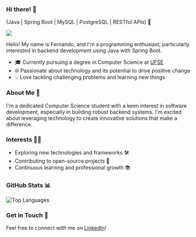 ### Hi there! 👋

(Java | Spring Boot | MySQL | PostgreSQL | RESTful APIs) 🚀

[<img src="https://img.shields.io/badge/linkedin-%230077B5.svg?&style=for-the-badge&logo=linkedin&logoColor=white" />](https://www.linkedin.com/in/jos%C3%A9-fernando-bispo-dos-santos-b09a63266/)

Hello! My name is Fernando, and I'm a programming enthusiast, particularly interested in backend development using Java with Spring Boot.
- 🎓 Currently pursuing a degree in Computer Science at [UFSE](https://www.ufs.br/)
- 🌐 Passionate about technology and its potential to drive positive change
- 💡 Love tackling challenging problems and learning new things

### About Me 🤔

I'm a dedicated Computer Science student with a keen interest in software development, especially in building robust backend systems. I'm excited about leveraging technology to create innovative solutions that make a difference.

### Interests 👩‍💻

- Exploring new technologies and frameworks 🛠️
- Contributing to open-source projects 🌱
- Continuous learning and professional growth 📚

### GitHub Stats 📊

![Top Languages](https://github-readme-stats.vercel.app/api/top-langs/?username=Fernand0-jf&layout=compact)

### Get in Touch 📨

Feel free to connect with me on [LinkedIn](https://www.linkedin.com/in/jos%C3%A9-fernando-bispo-dos-santos-b09a63266/)!
